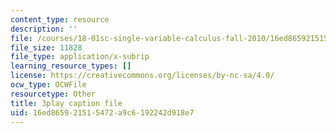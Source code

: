 ```yaml
---
content_type: resource
description: ''
file: /courses/18-01sc-single-variable-calculus-fall-2010/16ed865921515472a9c6192242d918e7_2_7htv5eviM.vtt
file_size: 11828
file_type: application/x-subrip
learning_resource_types: []
license: https://creativecommons.org/licenses/by-nc-sa/4.0/
ocw_type: OCWFile
resourcetype: Other
title: 3play caption file
uid: 16ed8659-2151-5472-a9c6-192242d918e7
---
```

